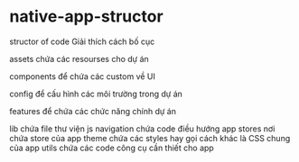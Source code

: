 # native-app-structor
structor of code
Giải thích cách bố cục

assets chứa các resourses cho dự án


components để chứa các custom về UI


config để cấu hình các môi trường trong dự án


features để chứa các chức năng chính dự án


lib chứa file thư viện js
navigation chứa code điều hướng app
stores nơi chứa store của app
theme chứa các styles hay gọi cách khác là CSS chung của app
utils chứa các code công cụ cần thiết cho app